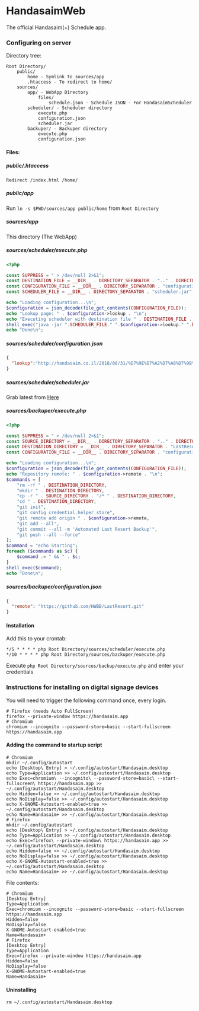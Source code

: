 # HandasaimWeb
The official Handasaim(+) Schedule app.
### Configuring on server
Directory tree:
```
Root Directory/
    public/
        home - Symlink to sources/app
        .htaccess - To redirect to home/
    sources/
        app/ - WebApp Directory
            files/
                schedule.json - Schedule JSON - For HandasaimScheduler
        scheduler/ - Scheduler directory
            execute.php
            configuration.json
            scheduler.jar
        backuper/ - Backuper directory
            execute.php
            configuration.json
```

#### Files:

##### public/.htaccess
```apacheconfig
Redirect /index.html /home/
```

##### public/app
Run `ln -s $PWD/sources/app public/home` from `Root Directory`

##### sources/app
This directory (The WebApp)

##### sources/scheduler/execute.php
```php
<?php

const SUPPRESS = " > /dev/null 2>&1";
const DESTINATION_FILE = __DIR__ . DIRECTORY_SEPARATOR . ".." . DIRECTORY_SEPARATOR . "app" . DIRECTORY_SEPARATOR . "files" . DIRECTORY_SEPARATOR . "schedule.json";
const CONFIGURATION_FILE = __DIR__ . DIRECTORY_SEPARATOR . "configuration.json";
const SCHEDULER_FILE = __DIR__ . DIRECTORY_SEPARATOR . "scheduler.jar";

echo "Loading configuration...\n";
$configuration = json_decode(file_get_contents(CONFIGURATION_FILE));
echo "Lookup page: " . $configuration->lookup . "\n";
echo "Executing scheduler with destination file " . DESTINATION_FILE . "\n";
shell_exec("java -jar ".SCHEDULER_FILE." ".$configuration->lookup." ".DESTINATION_FILE);
echo "Done\n";
```

##### sources/scheduler/configuration.json
```json
{
  "lookup":"http://handasaim.co.il/2018/08/31/%D7%9E%D7%A2%D7%A8%D7%9B%D7%AA-%D7%95%D7%A9%D7%99%D7%A0%D7%95%D7%99%D7%99%D7%9D-2/"
}
```

##### sources/scheduler/scheduler.jar
Grab latest from [Here](https://github.com/NadavTasher/HandasaimScheduler/releases/latest)

##### sources/backuper/execute.php

```php
<?php

const SUPPRESS = " > /dev/null 2>&1";
const SOURCE_DIRECTORY = __DIR__ . DIRECTORY_SEPARATOR . ".." . DIRECTORY_SEPARATOR . "app";
const DESTINATION_DIRECTORY = __DIR__ . DIRECTORY_SEPARATOR . "LastResort";
const CONFIGURATION_FILE = __DIR__ . DIRECTORY_SEPARATOR . "configuration.json";

echo "Loading configuration...\n";
$configuration = json_decode(file_get_contents(CONFIGURATION_FILE));
echo "Repository remote: " . $configuration->remote . "\n";
$commands = [
    "rm -rf " . DESTINATION_DIRECTORY,
    "mkdir " . DESTINATION_DIRECTORY,
    "cp -r " . SOURCE_DIRECTORY . "/* " . DESTINATION_DIRECTORY,
    "cd " . DESTINATION_DIRECTORY,
    "git init",
    "git config credential.helper store",
    "git remote add origin " . $configuration->remote,
    "git add --all",
    "git commit --all -m 'Automated Last Resort Backup'",
    "git push --all --force"
];
$command = "echo Starting";
foreach ($commands as $c) {
    $command .= " && " . $c;
}
shell_exec($command);
echo "Done\n";
```

##### sources/backuper/configuration.json

```json
{
  "remote": "https://github.com/HWBB/LastResort.git"
}
```

#### Installation
Add this to your crontab:
```
*/5 * * * * php Root Directory/sources/scheduler/execute.php
*/10 * * * * php Root Directory/sources/backuper/execute.php
```

Execute `php Root Directory/sources/backup/execute.php` and enter your credentials

### Instructions for installing on digital signage devices
You will need to trigger the following command once, every login.
```
# Firefox (needs Auto FullScreen)
firefox --private-window https://handasaim.app
# Chromium
chromium --incognito --password-store=basic --start-fullscreen https://handasaim.app
```
#### Adding the command to startup script
```
# Chromium
mkdir ~/.config/autostart
echo [Desktop\ Entry] > ~/.config/autostart/Handasaim.desktop
echo Type=Application >> ~/.config/autostart/Handasaim.desktop
echo Exec=chromium\ --incognito\ --password-store=basic\ --start-fullscreen\ https://handasaim.app >> ~/.config/autostart/Handasaim.desktop
echo Hidden=false >> ~/.config/autostart/Handasaim.desktop
echo NoDisplay=false >> ~/.config/autostart/Handasaim.desktop
echo X-GNOME-Autostart-enabled=true >> ~/.config/autostart/Handasaim.desktop
echo Name=Handasaim+ >> ~/.config/autostart/Handasaim.desktop
# Firefox
mkdir ~/.config/autostart
echo [Desktop\ Entry] > ~/.config/autostart/Handasaim.desktop
echo Type=Application >> ~/.config/autostart/Handasaim.desktop
echo Exec=firefox\ --private-window\ https://handasaim.app >> ~/.config/autostart/Handasaim.desktop
echo Hidden=false >> ~/.config/autostart/Handasaim.desktop
echo NoDisplay=false >> ~/.config/autostart/Handasaim.desktop
echo X-GNOME-Autostart-enabled=true >> ~/.config/autostart/Handasaim.desktop
echo Name=Handasaim+ >> ~/.config/autostart/Handasaim.desktop
```
File contents:
```
# Chromium
[Desktop Entry]
Type=Application
Exec=chromium --incognito --password-store=basic --start-fullscreen https://handasaim.app
Hidden=false
NoDisplay=false
X-GNOME-Autostart-enabled=true
Name=Handasaim+
# Firefox
[Desktop Entry]
Type=Application
Exec=firefox --private-window https://handasaim.app
Hidden=false
NoDisplay=false
X-GNOME-Autostart-enabled=true
Name=Handasaim+
```
#### Uninstalling
```
rm ~/.config/autostart/Handasaim.desktop
```